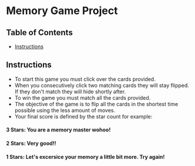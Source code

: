 # Memory Game Project

## Table of Contents

* [Instructions](#instructions)

## Instructions


* To start this game you must click over the cards provided.
* When you consecutively click two matching cards they will stay flipped. If they don't match they will hide shortly after.
* To win the game you must match all the cards provided. 
* The objective of the game is to flip all the cards in the shortest time possible using the less amount of moves.
* Your final score is defined by the star count for example:


#### 3 Stars: You are a memory master wohoo!
#### 2 Stars: Very good!! 
#### 1 Stars: Let's excersice your memory a little bit more. Try again!







